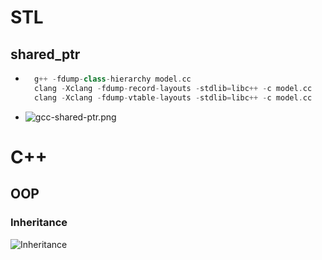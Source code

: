 # STL
## shared_ptr
* ```c++
    g++ -fdump-class-hierarchy model.cc
    clang -Xclang -fdump-record-layouts -stdlib=libc++ -c model.cc
    clang -Xclang -fdump-vtable-layouts -stdlib=libc++ -c model.cc
    ```
* ![gcc-shared-ptr.png](https://github.com/Jemmy512/book-notes/blob/master/Images/gcc-shared-ptr.png)

# C++
## OOP
### Inheritance
![Inheritance](https://github.com/Jemmy512/book-notes/blob/master/Images/cpp-virtual-inheritance.png)